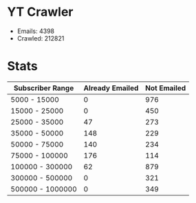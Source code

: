 # YT Crawler
- Emails: 4398
- Crawled: 212821

# Stats
| Subscriber Range  | Already Emailed | Not Emailed |
|-------|-------|-------|
| 5000 - 15000 | 0 | 976 |
| 15000 - 25000 | 0 | 450 |
| 25000 - 35000 | 47 | 273 |
| 35000 - 50000 | 148 | 229 |
| 50000 - 75000 | 140 | 234 |
| 75000 - 100000 | 176 | 114 |
| 100000 - 300000 | 62 | 879 |
| 300000 - 500000 | 0 | 321 |
| 500000 - 1000000 | 0 | 349 |
